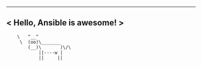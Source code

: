  _____
< Hello, Ansible is awesome! >
 -----
        \   ^__^
         \  (oo)\_______
            (__)\       )\/\
                ||----w |
                ||     ||
